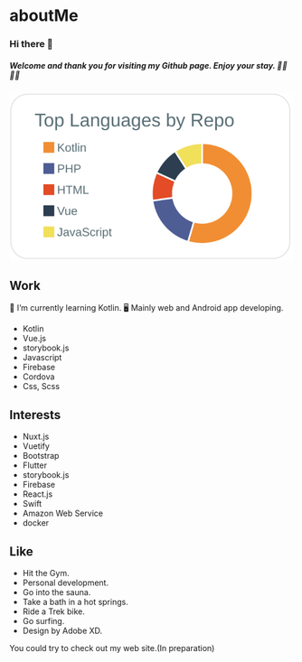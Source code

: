 # aboutMe

###  Hi there 👋

##### Welcome and thank you for visiting my Github page. Enjoy your stay. 🚴‍♂️ 🧖‍♂️


[![](https://raw.githubusercontent.com/soregashi-27/aboutMe/main/profile-summary-card-output/default/1-repos-per-language.svg)](https://github.com/vn7n24fzkq/github-profile-summary-cards)


## Work
🌱 I’m currently learning Kotlin.
🖥 Mainly web and Android app developing.

- Kotlin
- Vue.js
- storybook.js
- Javascript
- Firebase
- Cordova
- Css, Scss



## Interests
- Nuxt.js
- Vuetify
- Bootstrap
- Flutter
- storybook.js
- Firebase
- React.js
- Swift
- Amazon Web Service
- docker

##  Like
- Hit the Gym.
- Personal development.
- Go into the sauna.
- Take a bath in a hot springs.
- Ride a Trek bike.
- Go surfing.
- Design by Adobe XD.




You could try to check out my web site.(In preparation)

